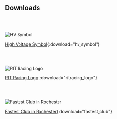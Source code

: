 
## Downloads

<br/><br/>

<div style="text-align: left;">
      <img src="../../Images/hv_symbol.png" alt="HV Symbol"; style="max-width: 20%; height: auto;" />
</div  >

[High Voltage Symbol](../Images/hv_symbol.png){:download="hv_symbol"}

<br/><br/>

<div style="text-align: left;">
      <img src="../../Images/ritracing_logo.png" alt="RIT Racing Logo"; style="max-width: 30%; height: auto;" />
</div>

[RIT Racing Logo](Images/ritracing_logo.png){:download="ritracing_logo"}

<br/><br/>

<div style="text-align: left;">
      <img src="../../Images/fastest_club.png" alt="Fastest Club in Rochester"/>
</div>

[Fastest Club in Rochester](../Images/fastest_club.png){:download="fastest_club"}